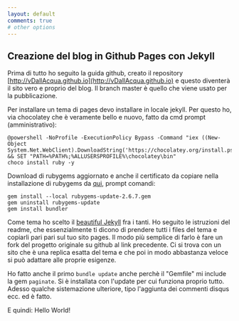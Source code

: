 ```yaml
---
layout: default
comments: true
# other options
---
```

## Creazione del blog in Github Pages con Jekyll

Prima di tutto ho seguito la guida github, creato il repository [http://vDallAcqua.github.io](http://vDallAcqua.github.io) e questo diventerà il sito vero e proprio del blog.
Il branch master è quello che viene usato per la pubblicazione.

Per installare un tema di pages devo installare in locale jekyll. Per questo ho, via chocolatey che è veramente bello e nuovo, fatto da cmd prompt (amministrativo):

```shell_session
@powershell -NoProfile -ExecutionPolicy Bypass -Command "iex ((New-Object System.Net.WebClient).DownloadString('https://chocolatey.org/install.ps1'))" && SET "PATH=%PATH%;%ALLUSERSPROFILE%\chocolatey\bin"
choco install ruby -y
```

Download di rubygems aggiornato e anche il certificato da copiare nella installazione di rubygems da [qui](http://guides.rubygems.org/ssl-certificate-update/#installing-using-update-packages), prompt comandi:

```shell_session
gem install --local rubygems-update-2.6.7.gem
gem uninstall rubygems-update
gem install bundler
```


Come tema ho scelto il [beautiful Jekyll](https://github.com/daattali/beautiful-jekyll#readme) fra i tanti. Ho seguito le istruzioni del readme, che essenzialmente ti dicono di prendere tutti i files del tema e copiarli pari pari sul tuo sito pages. Il modo più semplice di farlo è fare un fork del progetto originale su github al link precedente. Ci si trova con un sito che è una replica esatta del tema e che poi in modo abbastanza veloce si può adattare alle proprie esigenze.

Ho fatto anche il primo `bundle update` anche perchè il "Gemfile" mi include la gem `paginate`. Si è installata con l'update per cui funziona proprio tutto.
Adesso qualche sistemazione ulteriore, tipo l'aggiunta dei commenti disqus ecc. ed è fatto. 

E quindi: Hello World!
